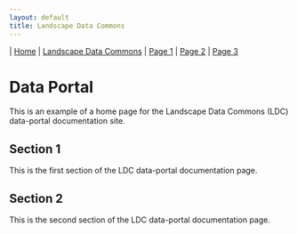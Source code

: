 ```yaml
---
layout: default
title: Landscape Data Commons
---
```

| [Home](./) | [Landscape Data Commons](https://cmfraser1380.github.io/ldc-github-pages-template/) | [Page 1](./map/page-1.html) | [Page 2](./map/page-2.html) | [Page 3](./map/page-3.html)

# Data Portal

This is an example of a home page for the Landscape Data Commons (LDC) data-portal documentation site.

## Section 1

This is the first section of the LDC data-portal documentation page.

## Section 2

This is the second section of the LDC data-portal documentation page.
